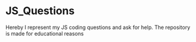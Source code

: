 # JS_Questions
Hereby I represent my JS coding questions and ask for help. The repository is made for educational reasons
